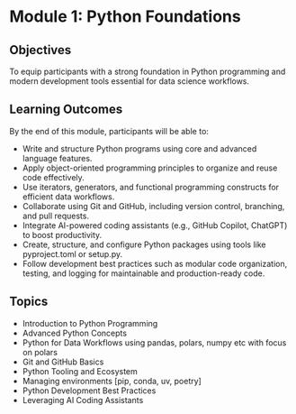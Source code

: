 # Module 1: Python Foundations

## Objectives
To equip participants with a strong foundation in Python programming and modern development tools essential for data science workflows.

## Learning Outcomes
By the end of this module, participants will be able to:
- Write and structure Python programs using core and advanced language features.
- Apply object-oriented programming principles to organize and reuse code effectively.
- Use iterators, generators, and functional programming constructs for efficient data workflows.
- Collaborate using Git and GitHub, including version control, branching, and pull requests.
- Integrate AI-powered coding assistants (e.g., GitHub Copilot, ChatGPT) to boost productivity.
- Create, structure, and configure Python packages using tools like pyproject.toml or setup.py.
- Follow development best practices such as modular code organization, testing, and logging for maintainable and production-ready code.

## Topics
- Introduction to Python Programming  
- Advanced Python Concepts  
- Python for Data Workflows using pandas, polars, numpy etc with focus on polars  
- Git and GitHub Basics  
- Python Tooling and Ecosystem  
- Managing environments [pip, conda, uv, poetry]  
- Python Development Best Practices  
- Leveraging AI Coding Assistants  

